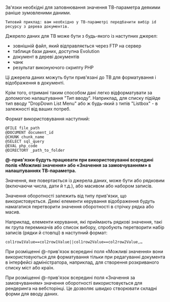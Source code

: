 Зв'язки необхідні для заповнювання значення ТВ-параметра деякими раніше зумовленими даними.

`Типовий приклад: вам необхідно у ТВ-параметрі передбачити вибір id ресурсу з дерева документів.`

Джерело даних для ТВ може бути з будь-якого із наступних джерел:

* зовнішній файл, який відправляється через FTP на сервер
* таблиця бази даних, доступна Evolution
* документ в дереві документів
* чанк
* результат виконуючого скрипту PHP

Ці джерела даних можуть бути прив'язані до ТВ для форматування і відображення в документі. 

Крім того, отримані таким способом дані легко відформатувати за допомогою налаштування "Тип вводу". Наприклад, для списку підійде тип вводу "DropDown List Menu" або ж будь-який з типів "Listbox" - в залежності від ваших потреб.

Формат використовування наступний:
```
@FILE file_path
@DOCUMENT document_id
@CHUNK chunk_name
@SELECT sql_query
@EVAL php_code
@DIRECTORY _path_to_folder
```
**@-прив'язки будуть працювати при використовуванні всередині полів «Можливі значення» або «Значення за замовчуванням» в налаштуваннях ТВ-параметра.**

Значення, яке повертається із джерела даних, може бути або рядковим (включаючи числа, дати й т.д.), або масивом або набором записів. 

Значення оборотності залежить від типу прив'язки, що використовується. Деякі елементи керування відображення будуть намагатися перетворити значення оборотності в стрічку рядка або масив.

Наприклад, елементи керування, які приймають рядкові значення, такі як група перемикачів або список вибору, спробують перетворити набір записів (рядки й стовпці) в наступний формат:
```
col1row1Value==col2row1Value||col1row2Value==col2row2Value,…
```

При розміщенні @-прив'язок всередині поля «Можливі значення» вони використовуються для форматування тільки при редагуванні документа в інтерфейсі адміністратора, наприклад, для створення розкриваного списку міст або країн.

При розміщенні @-прив'язок всередині поля «Значення за замовчуванням» значення оборотності використовується для рендеринга на вебсторінці.
Це дозволяє швидко створювати складні форми для вводу даних.
